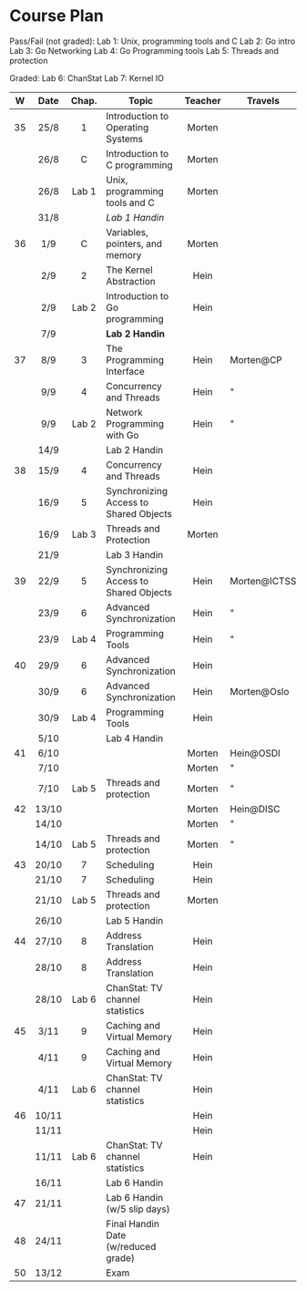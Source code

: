 Course Plan
===========

Pass/Fail (not graded):
Lab 1: Unix, programming tools and C
Lab 2: Go intro
Lab 3: Go Networking
Lab 4: Go Programming tools
Lab 5: Threads and protection

Graded:
Lab 6: ChanStat
Lab 7: Kernel IO 




| W    |  Date | Chap. | Topic                                  | Teacher | Travels      |
|:----:|:-----:|:-----:|----------------------------------------|:-------:|--------------|
|  35  |  25/8 |   1   | Introduction to Operating Systems      |  Morten |              |
|      |  26/8 |   C   | Introduction to C programming          |  Morten |              |
|      |  26/8 | Lab 1 | Unix, programming tools and C          |  Morten |              |
|      |  31/8 |       | *Lab 1 Handin*                         |         |              |
|  36  |  1/9  |   C   | Variables, pointers, and memory        |  Morten |              |
|      |  2/9  |   2   | The Kernel Abstraction                 |   Hein  |              |
|      |  2/9  | Lab 2 | Introduction to Go programming         |   Hein  |              |
|      |  7/9  |       | **Lab 2 Handin**                       |         |              |
|  37  |  8/9  |   3   | The Programming Interface              |   Hein  | Morten@CP    |
|      |  9/9  |   4   | Concurrency and Threads                |   Hein  |     "        |
|      |  9/9  | Lab 2 | Network Programming with Go            |   Hein  |     "        |
|      |  14/9 |       | Lab 2 Handin                           |         |              |
|  38  |  15/9 |   4   | Concurrency and Threads                |   Hein  |              |
|      |  16/9 |   5   | Synchronizing Access to Shared Objects |   Hein  |              |
|      |  16/9 | Lab 3 | Threads and Protection                 |  Morten |              |
|      |  21/9 |       | Lab 3 Handin                           |         |              |
|  39  |  22/9 |   5   | Synchronizing Access to Shared Objects |   Hein  | Morten@ICTSS |
|      |  23/9 |   6   | Advanced Synchronization               |   Hein  |     "        |
|      |  23/9 | Lab 4 | Programming Tools                      |   Hein  |     "        |
|  40  |  29/9 |   6   | Advanced Synchronization               |   Hein  |              |
|      |  30/9 |   6   | Advanced Synchronization               |   Hein  | Morten@Oslo  |
|      |  30/9 | Lab 4 | Programming Tools                      |   Hein  |              |
|      |  5/10 |       | Lab 4 Handin                           |         |              |
|  41  |  6/10 |       |                                        |  Morten | Hein@OSDI    |
|      |  7/10 |       |                                        |  Morten |     "        |
|      |  7/10 | Lab 5 | Threads and protection                 |  Morten |     "        |
|  42  | 13/10 |       |                                        |  Morten | Hein@DISC    |
|      | 14/10 |       |                                        |  Morten |     "        |
|      | 14/10 | Lab 5 | Threads and protection                 |  Morten |     "        |
|  43  | 20/10 |   7   | Scheduling                             |   Hein  |              |
|      | 21/10 |   7   | Scheduling                             |   Hein  |              |
|      | 21/10 | Lab 5 | Threads and protection                 |  Morten |              |
|      | 26/10 |       | Lab 5 Handin                           |         |              |
|  44  | 27/10 |   8   | Address Translation                    |   Hein  |              |
|      | 28/10 |   8   | Address Translation                    |   Hein  |              |
|      | 28/10 | Lab 6 | ChanStat: TV channel statistics        |   Hein  |              |
|  45  |  3/11 |   9   | Caching and Virtual Memory             |   Hein  |              |
|      |  4/11 |   9   | Caching and Virtual Memory             |   Hein  |              |
|      |  4/11 | Lab 6 | ChanStat: TV channel statistics        |   Hein  |              |
|  46  | 10/11 |       |                                        |   Hein  |              |
|      | 11/11 |       |                                        |   Hein  |              |
|      | 11/11 | Lab 6 | ChanStat: TV channel statistics        |   Hein  |              |
|      | 16/11 |       | Lab 6 Handin                           |         |              |
|  47  | 21/11 |       | Lab 6 Handin (w/5 slip days)           |         |              |
|  48  | 24/11 |       | Final Handin Date (w/reduced grade)    |         |              |
|  50  | 13/12 |       | Exam                                   |         |              |
